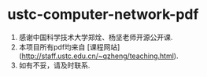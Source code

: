 # ustc-computer-network-pdf

1. 感谢中国科学技术大学郑烇、杨坚老师开源公开课.
2. 本项目所有pdf均来自 [课程网站] (http://staff.ustc.edu.cn/~qzheng/teaching.html).
3. 如有不妥，请及时联系.
